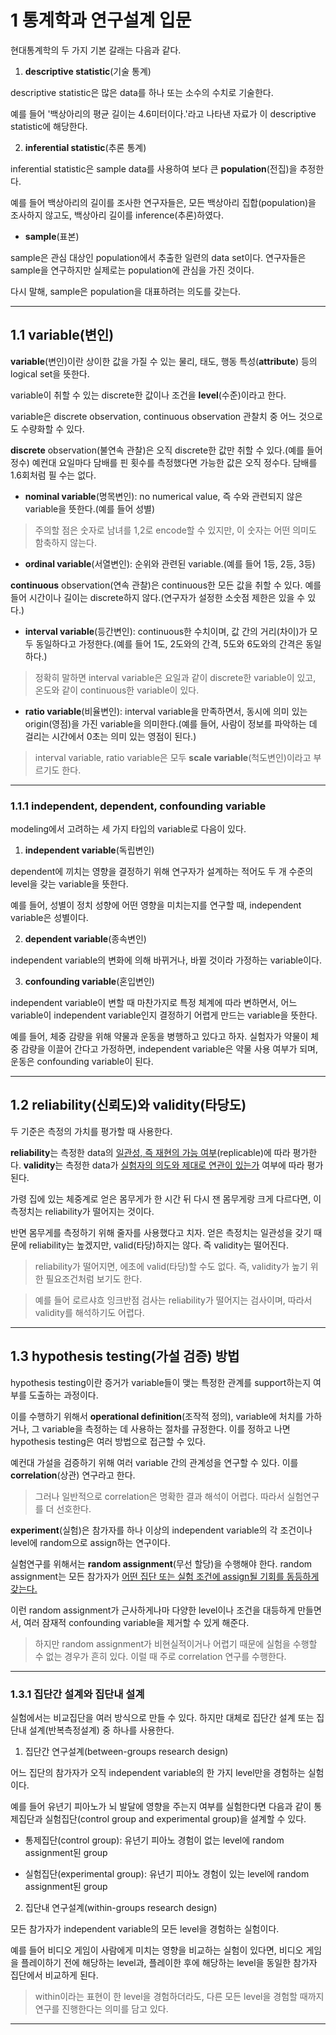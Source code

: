 # 1 통계학과 연구설계 입문

현대통계학의 두 가지 기본 갈래는 다음과 같다.

1. **descriptive statistic**(기술 통계)

descriptive statistic은 많은 data를 하나 또는 소수의 수치로 기술한다. 

예를 들어 '백상아리의 평균 길이는 4.6미터이다.'라고 나타낸 자료가 이 descriptive statistic에 해당한다.

2. **inferential statistic**(추론 통계)

inferential statistic은 sample data를 사용하여 보다 큰 **population**(전집)을 추정한다. 

예를 들어 백상아리의 길이를 조사한 연구자들은, 모든 백상아리 집합(population)을 조사하지 않고도, 백상아리 길이를 inference(추론)하였다.

- **sample**(표본)

sample은 관심 대상인 population에서 추출한 일련의 data set이다. 연구자들은 sample을 연구하지만 실제로는 population에 관심을 가진 것이다.

다시 말해, sample은 population을 대표하려는 의도를 갖는다.

---

## 1.1 variable(변인)

**variable**(변인)이란 상이한 값을 가질 수 있는 물리, 태도, 행동 특성(**attribute**) 등의 logical set을 뜻한다. 

variable이 취할 수 있는 discrete한 값이나 조건을 **level**(수준)이라고 한다.

variable은 discrete observation, continuous observation 관찰치 중 어느 것으로도 수량화할 수 있다.

**discrete** observation(불연속 관찰)은 오직 discrete한 값만 취할 수 있다.(예를 들어 정수) 예컨대 요일마다 담배를 핀 횟수를 측정했다면 가능한 값은 오직 정수다. 담배를 1.6회처럼 필 수는 없다.

- **nominal variable**(명목변인): no numerical value, 즉 수와 관련되지 않은 variable을 뜻한다.(예를 들어 성별) 

>주의할 점은 숫자로 남녀를 1,2로 encode할 수 있지만, 이 숫자는 어떤 의미도 함축하지 않는다.

- **ordinal variable**(서열변인): 순위와 관련된 variable.(예를 들어 1등, 2등, 3등)

**continuous** observation(연속 관찰)은 continuous한 모든 값을 취할 수 있다. 예를 들어 시간이나 길이는 discrete하지 않다.(연구자가 설정한 소숫점 제한은 있을 수 있다.)

- **interval variable**(등간변인): continuous한 수치이며, 값 간의 거리(차이)가 모두 동일하다고 가정한다.(예를 들어 1도, 2도와의 간격, 5도와 6도와의 간격은 동일하다.)

> 정확히 말하면 interval variable은 요일과 같이 discrete한 variable이 있고, 온도와 같이 continuous한 variable이 있다.

- **ratio variable**(비율변인): interval variable을 만족하면서, 동시에 의미 있는 origin(영점)을 가진 variable을 의미한다.(예를 들어, 사람이 정보를 파악하는 데 걸리는 시간에서 0초는 의미 있는 영점이 된다.)

> interval variable, ratio variable은 모두 **scale variable**(척도변인)이라고 부르기도 한다.

---

### 1.1.1 independent, dependent, confounding variable

modeling에서 고려하는 세 가지 타입의 variable로 다음이 있다.

1. **independent variable**(독립변인)

dependent에 끼치는 영향을 결정하기 위해 연구자가 설계하는 적어도 두 개 수준의 level을 갖는 variable을 뜻한다.

예를 들어, 성별이 정치 성향에 어떤 영향을 미치는지를 연구할 때, independent variable은 성별이다. 

2. **dependent variable**(종속변인)

independent variable의 변화에 의해 바뀌거나, 바뀔 것이라 가정하는 variable이다.

3. **confounding variable**(혼입변인)

independent variable이 변할 때 마찬가지로 특정 체계에 따라 변하면서, 어느 variable이 independent variable인지 결정하기 어렵게 만드는 variable을 뜻한다.

예를 들어, 체중 감량을 위해 약물과 운동을 병행하고 있다고 하자. 실험자가 약물이 체중 감량을 이끌어 간다고 가정하면, independent variable은 약물 사용 여부가 되며, 운동은 confounding variable이 된다.

---

## 1.2 reliability(신뢰도)와 validity(타당도)

두 기준은 측정의 가치를 평가할 때 사용한다.

**reliability**는 측정한 data의 <U>일관성, 즉 재현의 가능 여부</U>(replicable)에 따라 평가한다. **validity**는 측정한 data가 <U>실험자의 의도와 제대로 연관이 있는가</U> 여부에 따라 평가된다.

가령 집에 있는 체중계로 얻은 몸무게가 한 시간 뒤 다시 잰 몸무게랑 크게 다르다면, 이 측정치는 reliability가 떨어지는 것이다.

반면 몸무게를 측정하기 위해 줄자를 사용했다고 치자. 얻은 측정치는 일관성을 갖기 때문에 reliability는 높겠지만, valid(타당)하지는 않다. 즉 validity는 떨어진다.

> reliability가 떨어지면, 에초에 valid(타당)할 수도 없다. 즉, validity가 높기 위한 필요조건처럼 보기도 한다.

> 예를 들어 로르샤흐 잉크반점 검사는 reliability가 떨어지는 검사이며, 따라서 validity를 해석하기도 어렵다.

---

## 1.3 hypothesis testing(가설 검증) 방법

hypothesis testing이란 증거가 variable들이 맺는 특정한 관계를 support하는지 여부를 도출하는 과정이다. 

이를 수행하기 위해서 **operational definition**(조작적 정의), variable에 처치를 가하거나, 그 variable을 측정하는 데 사용하는 절차를 규정한다.  이를 정하고 나면 hypothesis testing은 여러 방법으로 접근할 수 있다.

예컨대 가설을 검증하기 위해 여러 variable 간의 관계성을 연구할 수 있다. 이를 **correlation**(상관) 연구라고 한다.

> 그러나 일반적으로 correlation은 명확한 결과 해석이 어렵다. 따라서 실험연구를 더 선호한다.

**experiment**(실험)은 참가자를 하나 이상의 independent variable의 각 조건이나 level에 random으로 assign하는 연구이다.

실험연구를 위해서는 **random assignment**(무선 할당)을 수행해야 한다. random assignment는 모든 참가자가 <U>어떤 집단 또는 실험 조건에 assign될 기회를 동등하게 갖는다.</U>

이런 random assignment가 근사하게나마 다양한 level이나 조건을 대등하게 만들면서, 여러 잠재적 confounding variable을 제거할 수 있게 해준다.

> 하지만 random assignment가 비현실적이거나 어렵기 때문에 실험을 수행할 수 없는 경우가 흔히 있다. 이럴 때 주로 correlation 연구를 수행한다.

---

### 1.3.1 집단간 설계와 집단내 설계

실험에서는 비교집단을 여러 방식으로 만들 수 있다. 하지만 대체로 집단간 설계 또는 집단내 설계(반복측정설계) 중 하나를 사용한다.

1. 집단간 연구설계(between-groups research design)

어느 집단의 참가자가 오직 independent variable의 한 가지 level만을 경험하는 실험이다.

예를 들어 유년기 피아노가 뇌 발달에 영향을 주는지 여부를 실험한다면 다음과 같이 통제집단과 실험집단(control group and experimental group)을 설계할 수 있다.

- 통제집단(control group): 유년기 피아노 경험이 없는 level에 random assignment된 group

- 실험집단(experimental group): 유년기 피아노 경험이 있는 level에 random assignment된 group

2. 집단내 연구설계(within-groups research design)

모든 참가자가 independent variable의 모든 level을 경험하는 실험이다.

예를 들어 비디오 게임이 사람에게 미치는 영향을 비교하는 실험이 있다면, 비디오 게임을 플레이하기 전에 해당하는 level과, 플레이한 후에 해당하는 level을 동일한 참가자 집단에서 비교하게 된다.

> within이라는 표현이 한 level을 경험하더라도, 다른 모든 level을 경험할 때까지 연구를 진행한다는 의미를 담고 있다.

---